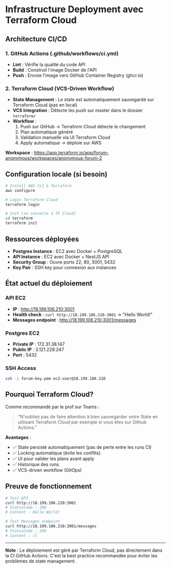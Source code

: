 # Infrastructure Deployment avec Terraform Cloud

## Architecture CI/CD

### 1. GitHub Actions (.github/workflows/ci.yml)

- **Lint** : Vérifie la qualité du code API
- **Build** : Construit l'image Docker de l'API
- **Push** : Envoie l'image vers GitHub Container Registry (ghcr.io)

### 2. Terraform Cloud (VCS-Driven Workflow)

- **State Management** : Le state est automatiquement sauvegardé sur Terraform Cloud (pas en local)
- **VCS Integration** : Détecte les push sur master dans le dossier `terraform/`
- **Workflow** :
  1. Push sur GitHub → Terraform Cloud détecte le changement
  2. Plan automatique généré
  3. Validation manuelle via UI Terraform Cloud
  4. Apply automatique → déploie sur AWS

**Workspace** : https://app.terraform.io/app/forum-anonymous/workspaces/anonymous-forum-2

## Configuration locale (si besoin)

```bash
# Install AWS CLI & Terraform
aws configure

# Login Terraform Cloud
terraform login

# Init (se connecte à TF Cloud)
cd terraform
terraform init
```

## Ressources déployées

- **Postgres Instance** : EC2 avec Docker + PostgreSQL
- **API Instance** : EC2 avec Docker + NestJS API
- **Security Group** : Ouvre ports 22, 80, 3001, 5432
- **Key Pair** : SSH key pour connexion aux instances

## État actuel du déploiement

### API EC2

- **IP** : http://18.199.106.210:3001
- **Health check** : `curl http://18.199.106.210:3001` → "Hello World!"
- **Messages endpoint** : http://18.199.106.210:3001/messages

### Postgres EC2

- **Private IP** : 172.31.38.147
- **Public IP** : 3.121.229.247
- **Port** : 5432

### SSH Access

```bash
ssh -i forum-key.pem ec2-user@18.199.106.210
```

## Pourquoi Terraform Cloud?

Comme recommandé par le prof sur Teams :

> "N'oubliez pas de faire attention à bien sauvegarder votre State en utilisant Terraform Cloud par exemple si vous êtes sur Github Actions."

**Avantages** :

- ✅ State persisté automatiquement (pas de perte entre les runs CI)
- ✅ Locking automatique (évite les conflits)
- ✅ UI pour valider les plans avant apply
- ✅ Historique des runs
- ✅ VCS-driven workflow (GitOps)

## Preuve de fonctionnement

```bash
# Test API
curl http://18.199.106.210:3001
# StatusCode : 200
# Content : Hello World!

# Test Messages endpoint
curl http://18.199.106.210:3001/messages
# StatusCode : 200
# Content : []
```

---

**Note** : Le déploiement est géré par Terraform Cloud, pas directement dans la CI GitHub Actions. C'est la best practice recommandée pour éviter les problèmes de state management.
